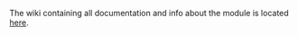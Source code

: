 The wiki containing all documentation and info about the module is located [here](https://github.com/BenjaminAmos/TerasologyModulesWikiTemplateExample/wiki).
